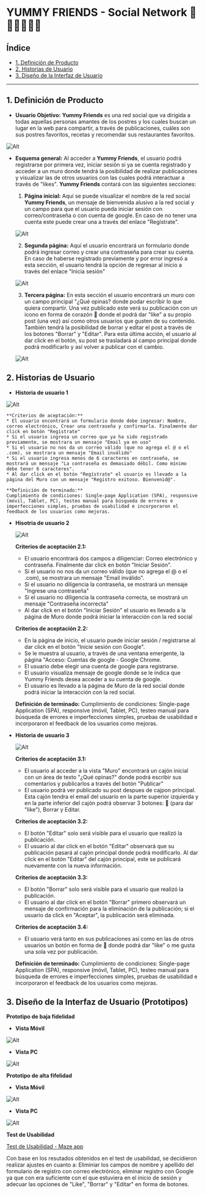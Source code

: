 # YUMMY FRIENDS - Social Network 🍡🍨🍰🎂🧁🍩

## Índice

* [1. Definición de Producto](#1-definición-de-producto)
* [2. Historias de Usuario](#2-historias-de-usuario)
* [3. Diseño de la Interfaz de Usuario](#3-diseño-de-la-interfaz-de-usuario)

***

## 1. Definición de Producto

  * **Usuario Objetivo:** **Yummy Friends** es una red social que va dirigida a todas aquellas personas amantes de los postres y los cuales buscan un lugar en la web para compartir, a través de publicaciones, cuáles son sus postres favoritos, recetas y recomendar sus restaurantes favoritos. 

  ![Alt](/src/imagenes/amantes%20de%20los%20postres.jpg)

  * **Esquema general:** Al acceder a **Yummy Friends**, el usuario podrá registrarse por primera vez, iniciar sesión si ya se cuenta registrado y acceder a un muro donde tendrá la posibilidad de realizar publicaciones y visualizar las de otros usuarios con las cuales podrá interactuar a través de "likes". **Yummy Friends** contará con las siguientes secciones:

    1. **Página inicial:** Aquí se puede visualizar el nombre de la red social **Yummy Friends**, un mensaje de bienvenida alusivo a la red social y un campo para que el usuario pueda iniciar sesión con correo/contraseña o con cuenta de google. En caso de no tener una cuenta este puede crear una a través del enlace "Regístrate".

    ![Alt](/src/imagenes/welcome.JPG)

    2. **Segunda página:** Aquí el usuario encontrará un formulario donde podrá ingresar correo y crear una contraseña para crear su cuenta. En caso de haberse registrado previamente y por error ingresó a esta sección, el usuario tendrá la opción de regresar al inicio a través del enlace "Inicia sesión"

    ![Alt](/src/imagenes/Register.JPG)

    3. **Tercera página:** En esta sección el usuario encontrará un muro con un campo principal "¿Qué opinas? donde podar escribir lo que quiera compartir. Una vez publicado este verá su publicación con un icono en forma de corazón 🤍 donde el podrá dar "like" a su propio post (una vez) así como otros usuarios que gusten de su contenido. También tendrá la posibilidad de borrar y editar el post a través de los botones "Borrar" y "Editar". Para esta última acción, el usuario al dar click en el botón, su post se trasladará al campo principal donde podrá modificarlo y así volver a publicar con el cambio.  

    ![Alt](/src/imagenes/wall.JPG)   



## 2. Historias de Usuario

  - **Historia de usuario 1**

  ![Alt](/src/imagenes/HU1.JPG)

    **Criterios de aceptación:**
    * El usuario encontrará un formulario donde debe ingresar: Nombre, correo electrónico, Crear una contraseña y confirmarla. Finalmente dar click en botón "Regístrate"
    * Si el usuario ingresa un correo que ya ha sido registrado previamente, se mostrara un mensaje "Email ya en uso"
    * Si el usuario no nos da un correo válido (que no agrega el @ o el .com), se mostrara un mensaje "Email inválido"
    * Si el usuario ingresa menos de 6 caracteres en contraseña, se mostrará un mensaje "La contraseña es demasiado débil. Como mínimo debe tener 6 caracteres".
    * Al dar click en el botón "Regístrate" el usuario es llevado a la página del Muro con un mensaje "Registro exitoso. Bienvenid@".

    **Definición de terminado:**
    Cumplimiento de condiciones: Single-page Application (SPA), responsive (móvil, Tablet, PC), testeo manual para búsqueda de errores e imperfecciones simples, pruebas de usabilidad e incorporaron el feedback de los usuarios como mejoras.
    

  - **Hisotria de usuario 2**

    ![Alt](/src/imagenes/HU2.JPG)

    **Criterios de aceptación 2.1:**
    * El usuario encontrará dos campos a diligenciar: Correo electrónico y contraseña. Finalmente dar click en botón "Iniciar Sesión".
    * Si el usuario no nos da un correo válido (que no agrega el @ o el .com), se mostrara un mensaje "Email inválido".
    * Si el usuario no diligencia la contraseña, se mostrará un mensaje "Ingrese una contraseña"
    * Si el usuario no diligencia la contraseña correcta, se mostrará un mensaje "Contraseña incorrecta"
    * Al dar click en el botón "Iniciar Sesión" el usuario es llevado a la página de Muro donde podrá iniciar la interacción con la red social


    **Criterios de aceptación 2.2:**  
    * En la página de inicio, el usuario puede iniciar sesión / registrarse al dar click en el botón "Inicie sesión con Google".
    * Se le muestra al usuario, a través de una ventana emergente, la página "Acceso: Cuentas de google - Google Chrome.
    * El usuario debe elegir una cuenta de google para registrarse.
    * El usuario visualiza mensaje de google donde se le indica que Yummy Friends desea acceder a su cuenta de google.
    * El usuario es llevado a la página de Muro de la red social donde podrá iniciar la interacción con la red social.

    **Definición de terminado:**
    Cumplimiento de condiciones: Single-page Application (SPA), responsive (móvil, Tablet, PC), testeo manual para búsqueda de errores e imperfecciones simples, pruebas de usabilidad e incorporaron el feedback de los usuarios como mejoras.

  - **Historia de usuario 3**

    ![Alt](/src/imagenes/HU3.JPG)

    **Criterios de aceptación 3.1:**
    * El usuario al acceder a la vista "Muro" encontrará un cajón inicial con un área de texto "¿Qué opinas?" donde podrá escribir sus comentarios y publicarlos a través del botón "Publicar"
    * El usuario podrá ver publicado su post despues de cajpon principal. Esta cajón tendra el email del usuario en la parte superior izquierda y en la parte inferior del cajón podrá observar 3 botones: 🤍 (para dar "like"), Borrar y Editar.

    **Criterios de aceptación 3.2:**
    * El botón "Editar" solo será visible para el usuario que realizó la publicación.
    * El usuario al dar click en el botón "Editar" observará que su publicación pasará al cajón principal donde podrá modificarlo. Al dar click en el botón "Editar" del cajón principal, este se publicará nuevamente con la nueva información.

    **Criterios de aceptación 3.3:**
    * El botón "Borrar" solo será visible para el usuario que realizó la publicación.
    * El usuario al dar click en el botón "Borrar" primero observará un mensaje de confirmación para la eliminación de la publicación; si el usuario da click en "Aceptar", la publicación será eliminada.

    **Criterios de aceptación 3.4:**
    * El usuario verá tanto en sus publicaciones así como en las de otros usuarios un botón en forma de 🤍 donde podrá dar "like" o me gusta una sola vez por publicación.


    **Definición de terminado:**
    Cumplimiento de condiciones: Single-page Application (SPA), responsive (móvil, Tablet, PC), testeo manual para búsqueda de errores e imperfecciones simples, pruebas de usabilidad e incorporaron el feedback de los usuarios como mejoras.
  


## 3. Diseño de la Interfaz de Usuario (Prototipos)

  **Prototipo de baja fidelidad**

  * **Vista Móvil**

  ![Alt](/src/imagenes/Prototipo%20baja-movil.jpg)

  * **Vista PC**

  ![Alt](/src/imagenes/Prototipo%20baja-pc.jpg)


  **Prototipo de alta fifelidad**

  * **Vista Móvil**

  ![Alt](/src/imagenes/Prototipo%20alta-movil.JPG)

  * **Vista PC**

  ![Alt](/src/imagenes/Prototipo%20alta-pc.JPG)


  **Test de Usabilidad**

  [Test de Usabilidad - Maze app](https://app.maze.co/report/Test-usabilidad-HU1/7beqail8dmuu2w/intro)
  
  Con base en los resutados obtenidos en el test de usabilidad, se decidieron realizar ajustes en cuanto a: Eliminiar los campos de nombre y apellido del formulario de registro con correo electrónico, eliminar registro con Google ya que con era suficiente con el que estuviera en el inicio de sesión y adecuar las opciones de "Like", "Borrar" y "Editar" en forma de botones.  
